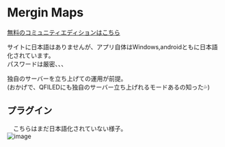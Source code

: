 # Mergin Maps

 [無料のコミュニティエディションはこちら](https://github.com/MerginMaps)

 サイトに日本語はありませんが、アプリ自体はWindows,androidともに日本語化されています。  
 パスワードは厳密、、、  

 独自のサーバーを立ち上げての運用が前提。  
 (おかげで、QFILEDにも独自のサーバー立ち上げれるモードあるの知った💦)  
 

 ## プラグイン
 　こちらはまだ日本語化されていない様子。  
  ![image](https://github.com/user-attachments/assets/de0d9c1e-1b18-4248-b659-d0820924946d)

